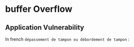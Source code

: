 # buffer Overflow
## Application Vulnerability
In french  `dépassement de tampon ou débordement de tampon` :

